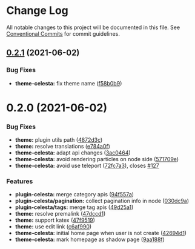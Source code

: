 # Change Log

All notable changes to this project will be documented in this file.
See [Conventional Commits](https://conventionalcommits.org) for commit guidelines.

## [0.2.1](https://github.com/nsznsznjsz/blog/compare/v0.2.0...v0.2.1) (2021-06-02)


### Bug Fixes

* **theme-celesta:** fix theme name ([f58b0b9](https://github.com/nsznsznjsz/blog/commit/f58b0b91c2de127f53c0d3cdef7969dcc961442f))





# 0.2.0 (2021-06-02)


### Bug Fixes

* **theme:** plugin utils path ([4872d3c](https://github.com/nsznsznjsz/blog/commit/4872d3c91169689bd845f8e282699f16fd5f4be9))
* **theme:** resolve translations ([e784a0f](https://github.com/nsznsznjsz/blog/commit/e784a0f0f7f4402fb06e67c490203186330e7de3))
* **theme-celesta:** adapt api changes ([3ac0464](https://github.com/nsznsznjsz/blog/commit/3ac0464495d86ae2275d920b20914fc4447b93e3))
* **theme-celesta:** avoid rendering particles on node side ([571709e](https://github.com/nsznsznjsz/blog/commit/571709e3fde5883d05f5d5a9ffd49e9cb5272882))
* **theme-celesta:** avoid use teleport ([72fc7a3](https://github.com/nsznsznjsz/blog/commit/72fc7a3914070308c7e1854e71ad2eda87a09bd8)), closes [#127](https://github.com/nsznsznjsz/blog/issues/127)


### Features

* **plugin-celesta:** merge category apis ([94f557a](https://github.com/nsznsznjsz/blog/commit/94f557a9e9d555dff6f02167df49136950d6be52))
* **plugin-celesta/pagination:** collect pagination info in node ([030dc9a](https://github.com/nsznsznjsz/blog/commit/030dc9a65d9d6f16d8835c288cc5261756ddb1d3))
* **plugin-celesta/tags:** merge tag apis ([49d25a1](https://github.com/nsznsznjsz/blog/commit/49d25a18691b61482045f8beb6fef8ef50ad803c))
* **theme:** resolve premalink ([47dccd1](https://github.com/nsznsznjsz/blog/commit/47dccd14c255d1e3053670e8a8aad7cc0101b03f))
* **theme:** support katex ([47f9519](https://github.com/nsznsznjsz/blog/commit/47f95195c0a088a46b13965a04d2c8930d15c192))
* **theme:** use edit link ([c6af990](https://github.com/nsznsznjsz/blog/commit/c6af99069d2826b429a65acc2166da8d7722be16))
* **theme-celesta:** initial home page when user is not create ([42694d1](https://github.com/nsznsznjsz/blog/commit/42694d109f44e3cd03d78533b23ae062d843388a))
* **theme-celesta:** mark homepage as shadow page ([9aa188f](https://github.com/nsznsznjsz/blog/commit/9aa188f4f53bee03afdb40fa2b171ff7fa5b3eb8))
